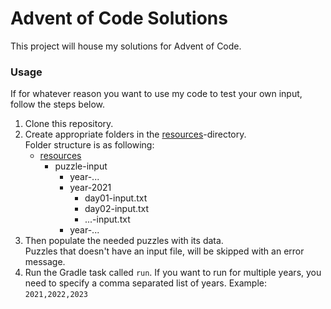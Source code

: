 # Advent of Code Solutions
This project will house my solutions for Advent of Code.

### Usage
If for whatever reason you want to use my code to test your own input, follow the steps below.
1. Clone this repository.
2. Create appropriate folders in the [resources](/src/main/resources)-directory.\
    Folder structure is as following:
   - [resources](/src/main/resources)
     - puzzle-input
       - year-... 
       - year-2021
         - day01-input.txt
         - day02-input.txt
         - ...-input.txt
       - year-...
3. Then populate the needed puzzles with its data.\
   Puzzles that doesn't have an input file, will be skipped with an error message.
4. Run the Gradle task called `run`. If you want to run for multiple years, you need to specify a comma separated list of years. Example: `2021,2022,2023`